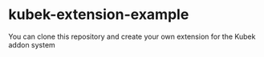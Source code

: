 # kubek-extension-example
You can clone this repository and create your own extension for the Kubek addon system
